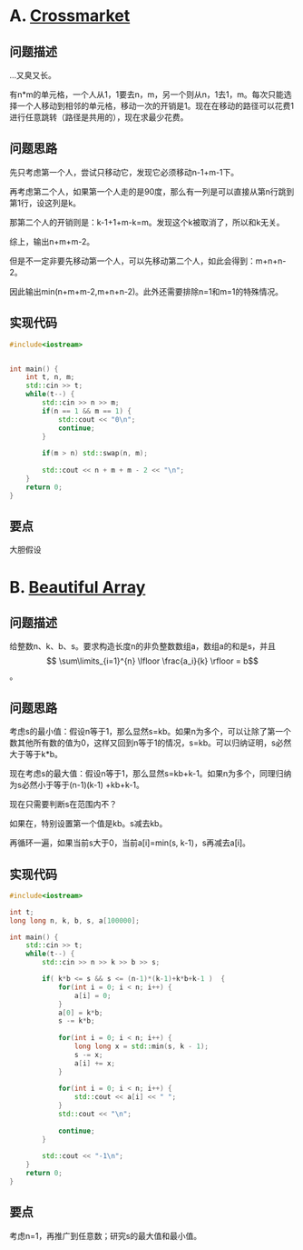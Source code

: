 # A. [Crossmarket](https://codeforces.com/problemset/problem/1715/A)

## 问题描述

...又臭又长。



有n*m的单元格，一个人从1，1要去n，m，另一个则从n，1去1，m。每次只能选择一个人移动到相邻的单元格，移动一次的开销是1。现在在移动的路径可以花费1进行任意跳转（路径是共用的），现在求最少花费。





## 问题思路

先只考虑第一个人，尝试只移动它，发现它必须移动n-1+m-1下。



再考虑第二个人，如果第一个人走的是90度，那么有一列是可以直接从第n行跳到第1行，设这列是k。



那第二个人的开销则是：k-1+1+m-k=m。发现这个k被取消了，所以和k无关。



综上，输出n+m+m-2。



但是不一定非要先移动第一个人，可以先移动第二个人，如此会得到：m+n+n-2。



因此输出min(n+m+m-2,m+n+n-2)。此外还需要排除n=1和m=1的特殊情况。



## 实现代码

```c++
#include<iostream>


int main() {
	int t, n, m;
	std::cin >> t;
	while(t--) {
		std::cin >> n >> m;
		if(n == 1 && m == 1) {
			std::cout << "0\n";
			continue;
		}
		
		if(m > n) std::swap(n, m);
		
		std::cout << n + m + m - 2 << "\n";
	}
	return 0;
}
```





## 要点

大胆假设



# B. [Beautiful Array](https://codeforces.com/problemset/problem/1715/B)

## 问题描述

给整数n、k、b、s。要求构造长度n的非负整数数组a，数组a的和是s，并且$$ \sum\limits_{i=1}^{n} \lfloor \frac{a_i}{k}  \rfloor = b$$。



## 问题思路

考虑s的最小值：假设n等于1，那么显然s=kb。如果n为多个，可以让除了第一个数其他所有数的值为0，这样又回到n等于1的情况，s=kb。可以归纳证明，s必然大于等于k*b。



现在考虑s的最大值：假设n等于1，那么显然s=kb+k-1。如果n为多个，同理归纳为s必然小于等于(n-1)(k-1) +kb+k-1。



现在只需要判断s在范围内不？

如果在，特别设置第一个值是kb。s减去kb。

再循环一遍，如果当前s大于0，当前a[i]=min(s, k-1)，s再减去a[i]。



## 实现代码

```c++
#include<iostream>

int t;
long long n, k, b, s, a[100000];

int main() {
	std::cin >> t;
	while(t--) {
		std::cin >> n >> k >> b >> s;

		if( k*b <= s && s <= (n-1)*(k-1)+k*b+k-1 )	{
			for(int i = 0; i < n; i++) {
				a[i] = 0;	
			}
			a[0] = k*b;
			s -= k*b;
			
			for(int i = 0; i < n; i++) {
				long long x = std::min(s, k - 1);
				s -= x;
				a[i] += x;
			}
			
			for(int i = 0; i < n; i++) {
				std::cout << a[i] << " "; 
			}
			std::cout << "\n";
			
			continue;
		}
		
		std::cout << "-1\n";
	}
	return 0;
}
```





## 要点

考虑n=1，再推广到任意数；研究s的最大值和最小值。